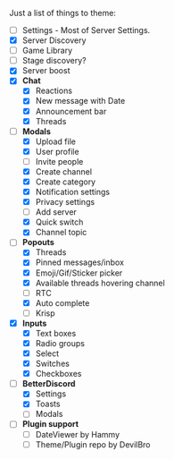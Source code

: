 Just a list of things to theme:

- [ ] Settings - Most of Server Settings.
- [x] Server Discovery
- [ ] Game Library
- [ ] Stage discovery?
- [x] Server boost
- [x] **Chat**
	- [x] Reactions
	- [x] New message with Date
	- [x] Announcement bar
	- [x] Threads
- [ ] **Modals**
	- [x] Upload file
	- [x] User profile
	- [ ] Invite people
	- [x] Create channel
	- [x] Create category
	- [x] Notification settings
	- [x] Privacy settings
	- [ ] Add server
	- [x] Quick switch
	- [x] Channel topic
- [ ] **Popouts**
	- [x] Threads
	- [x] Pinned messages/inbox
	- [x] Emoji/Gif/Sticker picker
	- [x] Available threads hovering channel
	- [ ] RTC
	- [x] Auto complete
	- [ ] Krisp
- [x] **Inputs**
	- [x] Text boxes
	- [x] Radio groups
	- [x] Select
	- [x] Switches
	- [x] Checkboxes
- [ ] **BetterDiscord**
	- [x] Settings
	- [x] Toasts
	- [ ] Modals
- [ ] **Plugin support**
	- [ ] DateViewer by Hammy
	- [ ] Theme/Plugin repo by DevilBro